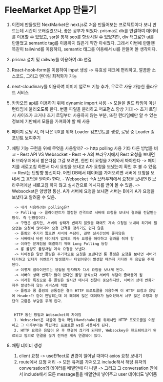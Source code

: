 # FleeMarket App 만들기

1. 이전에 만들었던 NextMarket은 next.js로 처음 만들어보는 프로젝트이다 보니 만드는데 시간이 오래걸렸으나, 좋은 공부가 되었다. prisma로 db를 연결하여 데이터를 이용할 수 있었고, ssr을 통해 seo를 향상시킬 수 있었지만, div 태그로만 ui를 만들었고 semantic tag를 이용하지 않은게 약간 아쉬웠다.
그래서 이번에 만들땐 똑같이 tailwind를 이용하되, semantic 태그를 이용해서 ui를 만들어 볼 생각이다.


2. prisma 설치 및 railway를 이용하여 db 연결


3. React-hook-form을 이용하여 input 생성 -> 유효성 체크에 편리하고, 깔끔한 소스코드, 그리고 렌더링 최적화가 가능

4. next-cloudinary를 이용하여 이미지 업로드 기능 추가, 무료로 사용 가능한 클라우드 서비스

5. 카카오맵 api를 이용하기 위해 dynamic import 사용
    -> 모듈을 빌드 타임이 아닌 런타임에 불러오도록 한다. 번들 파일을 분리하고 퍼포먼스 향상 기대
    -> 초기 로딩 시 사이즈가 크거나 초기 로딩부터 사용하지 않는 부분, 또한 런타임에만 알 수 있는 정보에 기반해서 모듈을 가져와야 할 때 사용


6. 페이지 로딩 시, 더 나은 UX를 위해 Loader 컴포넌트를 생성, 로딩 중 Loader 컴포넌트 보여주기

7. 채팅 기능 구현을 위해 무엇을 사용할까? -> http polling 사용
    기타 다른 방법들 비교
        - Rest API VS Websocket
        - Rest -> A의 브라우저에서 Rest 요청을 보내면 B 브라우저에서 받은다음 그걸 보려면, 한번 더 요청을 가져와서 봐야한다
        -> 페이지를 새로고침 하면서 다시 요청을 보내고 A가 요청을 보냈는지 확인 후 볼 수 있음.
        -> Rest는 단방향 통신이다. 어떤 DB에서 데이터를 가져오려면 서버에 요청을 보내서 그 응답을 받아야 한다.
        - Websocket ->A 브라우저에서 요청을 보내면 B 브라우저에선 새로고침 하지 않고 실시간으로 메시지를 받아 볼 수 있음.
        -> Websocket은 양방향 통신. A가 서버에 요청을 보내면 서버는 B에게 A가 요청을 보냈다고 알려줄 수 있음.

        -> 내가 사용하려는 polling은?
        -> Polling -> 클라이언트가 일정한 간격으로 서버에 요청을 보내서 결과를 전달받는 방식. 즉 단방향이다.
        -> 구현은 쉽지만, 서버의 상태가 변하지 않았을 때에도 계속 요청을 보내야 하기에 필요없는 요청이 많아지며 요청 간격을 정하기도 쉽지 않음
        -> 폴링의 주기가 짧으면 서버에 부담이, 길면 실시간성이 좋지않음
        -> 서버에서 바뀐 데이터가 없어도 계속 요청을 해야하고 결과를 줘야 함
        -> 이러한 문제점을 해결하기 위해 Long Polling 등장
        -> 롱 폴링도 폴링처럼 계속 요청을 보낸다.
        -> 차이점은 일반 폴링은 주기적으로 요청을 보낸다면 롱 폴링은 요청을 보내면 서버가 대기하고 있다가 이벤트가 발생했거나 타임아웃이 발생할 때까지 기다린 후 응답을 주게 된다.
        -> 이렇게 클라이언트는 응답을 받자마자 다시 요청을 보내게 된다.
        -> 서버의 상태 변화가 많이 없다면 폴링 방식보다 서버의 부담이 줄어들게 됨
        -> 이러한 특징으로 롱 폴링은 실시간 메시지 전달이 중요하지만, 서버의 상태 변화가 자주 발생하지 않는 서비스에 적합
        -> 폴링과 롱 폴링의 공통점은 결국 HTTP 프로토콜을 이용하며 이 HTTP 요청과 응답에 Header가 같이 전달되는데 이 헤더에 많은 데이터가 들어있어서 너무 많은 요청과 응답의 교환은 부담을 주게 된다.


        HTTP 통신 방법과 Websocket의 차이점
        1. Websocket은 처음에 접속 확립(Handshake)를 위해서만 HTTP 프로토콜을 이용하고 그 이후부터는 독립적인 프로토콜 ws를 사용하게 된다.
        2. HTTP 요청은 응답이 온 후 연결이 끊기게 되지만, Websockey은 핸드쉐이크가 완료되고 임의로 연결을 끊기 전까진 계속 연결되어 있다.




8. 채팅 데이터 생성
    1. client 요청 -> useEffect로 변경이 일어날 때마다 axios 요청 보내기
    2. route에서 요청 처리 -> 모든 유저를 가져오고 include해서 해당 유저의 conversation의 데이터를 배열안에 다 나열
    -> 그리고 그 conversation 안에서 include해서 모든 message들을 배열안에 넣어주고 user 데이터도 넣어줌
